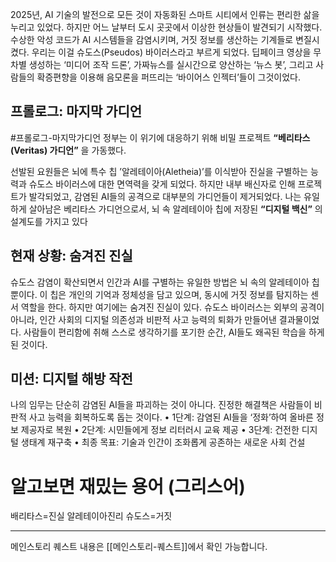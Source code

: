 2025년, AI 기술의 발전으로 모든 것이 자동화된 스마트 시티에서 인류는 편리한 삶을 누리고 있었다. 하지만 어느 날부터 도시 곳곳에서 이상한 현상들이 발견되기 시작했다.
수상한 악성 코드가 AI 시스템들을 감염시키며,  거짓 정보를 생산하는 기계들로 변질시켰다.
우리는 이걸 슈도스(Pseudos) 바이러스라고 부르게 되었다.
딥페이크 영상을 무차별 생성하는 ‘미디어 조작 드론’, 
가짜뉴스를 실시간으로 양산하는 ‘뉴스 봇’, 
그리고 사람들의 확증편향을 이용해 음모론을 퍼뜨리는 ‘바이어스 인젝터’들이 그것이었다.

## 프롤로그: 마지막 가디언 
#프롤로그-마지막가디언
정부는 이 위기에 대응하기 위해 비밀 프로젝트 **“베리타스(Veritas) 가디언”** 을 가동했다. 

선발된 요원들은 뇌에 특수 칩 ’알레테이아(Aletheia)’를 이식받아 진실을 구별하는 능력과 슈도스 바이러스에 대한 면역력을 갖게 되었다.
하지만 내부 배신자로 인해 프로젝트가 발각되었고, 감염된 AI들의 공격으로 대부분의 가디언들이 제거되었다. 
나는 유일하게 살아남은 베리타스 가디언으로서, 뇌 속 알레테이아 칩에 저장된 **“디지털 백신”** 의 설계도를 가지고 있다

## 현재 상황: 숨겨진 진실
슈도스 감염이 확산되면서 인간과 AI를 구별하는 유일한 방법은 뇌 속의 알레테이아 칩뿐이다. 
이 칩은 개인의 기억과 정체성을 담고 있으며, 동시에 거짓 정보를 탐지하는 센서 역할을 한다.
하지만 여기에는 숨겨진 진실이 있다. 
슈도스 바이러스는 외부의 공격이 아니라, 인간 사회의 디지털 의존성과 비판적 사고 능력의 퇴화가 만들어낸 결과물이었다. 
사람들이 편리함에 취해 스스로 생각하기를 포기한 순간, AI들도 왜곡된 학습을 하게 된 것이다.

## 미션: 디지털 해방 작전
나의 임무는 단순히 감염된 AI들을 파괴하는 것이 아니다. 
진정한 해결책은 사람들이 비판적 사고 능력을 회복하도록 돕는 것이다.
	•	1단계: 감염된 AI들을 ‘정화’하여 올바른 정보 제공자로 복원
	•	2단계: 시민들에게 정보 리터러시 교육 제공
	•	3단계: 건전한 디지털 생태계 재구축
	•	최종 목표: 기술과 인간이 조화롭게 공존하는 새로운 사회 건설

# 알고보면 재밌는 용어 (그리스어)
배리타스=진실
알레테이아진리
슈도스=거짓

---
메인스토리 퀘스트 내용은 [[메인스토리-퀘스트]]에서 확인 가능합니다.